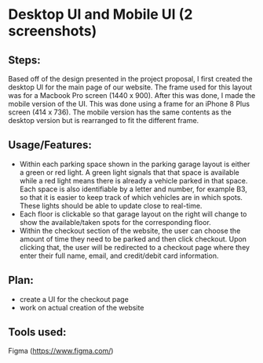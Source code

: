 # Desktop UI and Mobile UI (2 screenshots)

## Steps:
Based off of the design presented in the project proposal, I first created the desktop UI for the main page of our website.
The frame used for this layout was for a Macbook Pro screen (1440 x 900). After this was done, I made the mobile version of
the UI. This was done using a frame for an iPhone 8 Plus screen (414 x 736). The mobile version has the same contents as the
desktop version but is rearranged to fit the different frame.

## Usage/Features:
- Within each parking space shown in the parking garage layout is either a green or red light. A green light signals that
that space is available while a red light means there is already a vehicle parked in that space. Each space is also
identifiable by a letter and number, for example B3, so that it is easier to keep track of which vehicles are in which spots.
These lights should be able to update close to real-time.
- Each floor is clickable so that garage layout on the right will change to show the available/taken spots for the
corresponding floor.
- Within the checkout section of the website, the user can choose the amount of time they need to be parked and then
click checkout. Upon clicking that, the user will be redirected to a checkout page where they enter their full name,
email, and credit/debit card information.

## Plan:
- create a UI for the checkout page
- work on actual creation of the website

## Tools used:
Figma (https://www.figma.com/)
